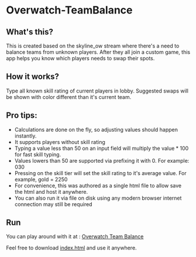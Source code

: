 # Overwatch-TeamBalance

## What's this?
This is created based on the skyline_ow stream where there's a need to balance teams from unknown players. 
After they all join a custom game, this app helps you know which players needs to swap their spots.

## How it works?
Type all known skill rating of current players in lobby.
Suggested swaps will be shown with color different than it's current team.

## Pro tips:
- Calculations are done on the fly, so adjusting values should happen instantly.
- It supports players without skill rating
- Typing a value less than 50 on an input field will multiply the value * 100 for fast skill typing.
- Values lowers than 50 are supported via prefixing it with 0. For example: 030
- Pressing on the skill tier will set the skill rating to it's average value. For example, gold = 2250
- For convenience, this was authored as a single html file to allow save the html and host it anywhere.
- You can also run it via file on disk using any modern browser internet connection may still be required

## Run
You can play around with it at :
[Overwatch Team Balance](http://overwatch.bartmax.com)

Feel free to download [index.html](https://github.com/Bartmax/Overwatch-TeamBalance/blob/master/src/Overwatch/wwwroot/Index.html) and use it anywhere.
